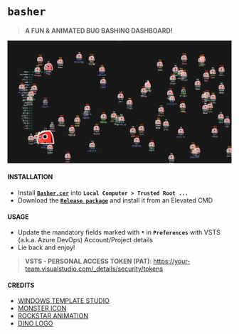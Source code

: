 # `basher`
> **A FUN & ANIMATED BUG BASHING DASHBOARD!**

![Snapshot](Snapshot.png)

#### INSTALLATION
- Install [**`Basher.cer`**](Basher.cer) into **`Local Computer > Trusted Root ...`**
- Download the [**`Release package`**](https://github.com/vamsitp/basher/releases) and install it from an Elevated CMD

#### USAGE
- Update the mandatory fields marked with **`*`** in **`Preferences`** with VSTS (a.k.a. Azure DevOps) Account/Project details
- Lie back and enjoy!


> **VSTS - PERSONAL ACCESS TOKEN (PAT)**: https://your-team.visualstudio.com/_details/security/tokens 

#### CREDITS
- [WINDOWS TEMPLATE STUDIO](https://marketplace.visualstudio.com/items?itemName=WASTeamAccount.WindowsTemplateStudio)
- [MONSTER ICON](https://opengameart.org/content/enemy-game-character-dark-monster)
- [ROCKSTAR ANIMATION](https://gfycat.com/gifs/detail/FineLeadingElephant)
- [DINO LOGO](https://dribbble.com/shots/3064570-Unable-to-connect)
